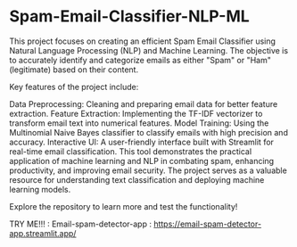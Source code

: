 # Spam-Email-Classifier-NLP-ML

This project focuses on creating an efficient Spam Email Classifier using Natural Language Processing (NLP) and Machine Learning. The objective is to accurately identify and categorize emails as either "Spam" or "Ham" (legitimate) based on their content.

Key features of the project include:

Data Preprocessing: Cleaning and preparing email data for better feature extraction.
Feature Extraction: Implementing the TF-IDF vectorizer to transform email text into numerical features.
Model Training: Using the Multinomial Naive Bayes classifier to classify emails with high precision and accuracy.
Interactive UI: A user-friendly interface built with Streamlit for real-time email classification.
This tool demonstrates the practical application of machine learning and NLP in combating spam, enhancing productivity, and improving email security. The project serves as a valuable resource for understanding text classification and deploying machine learning models.

Explore the repository to learn more and test the functionality!

TRY ME!!! : Email-spam-detector-app : https://email-spam-detector-app.streamlit.app/ 
